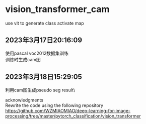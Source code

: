 # vision_transformer_cam
use vit to generate class activate map
## 2023年3月17日20:16:09 
使用pascal voc2012数据集训练\
训练时生成cam图
## 2023年3月18日15:29:05
利用cam图生成pseudo seg result\
 








acknowledgments \
Rewrite the code using the following repository\
https://github.com/WZMIAOMIAO/deep-learning-for-image-processing/tree/master/pytorch_classification/vision_transformer